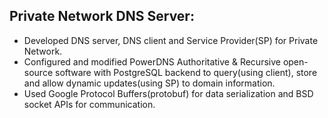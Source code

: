 ## Private Network DNS Server:
- Developed DNS server, DNS client and Service Provider(SP) for Private Network.
- Configured and modified PowerDNS Authoritative & Recursive open-source software with PostgreSQL backend to query(using client), store and allow dynamic updates(using SP) to domain information.
- Used Google Protocol Buffers(protobuf) for data serialization and BSD socket APIs for communication.
